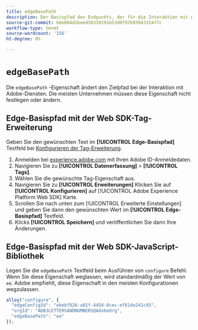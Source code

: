 ```yaml
---
title: edgeBasePath
description: Der Basispfad des Endpunkts, der für die Interaktion mit Adobe-Diensten verwendet wird.
source-git-commit: b6e084d2beed58339191b53d0f97b93943154f7c
workflow-type: tm+mt
source-wordcount: '156'
ht-degree: 0%

---
```


# `edgeBasePath`

Die `edgeBasePath` -Eigenschaft ändert den Zielpfad bei der Interaktion mit Adobe-Diensten. Die meisten Unternehmen müssen diese Eigenschaft nicht festlegen oder ändern.

## Edge-Basispfad mit der Web SDK-Tag-Erweiterung

Geben Sie den gewünschten Text im **[!UICONTROL Edge-Basispfad]** Textfeld bei [Konfigurieren der Tag-Erweiterung](/help/tags/extensions/client/web-sdk/web-sdk-extension-configuration.md).

1. Anmelden bei [experience.adobe.com](https://experience.adobe.com) mit Ihren Adobe ID-Anmeldedaten.
1. Navigieren Sie zu **[!UICONTROL Datenerfassung]** > **[!UICONTROL Tags]**.
1. Wählen Sie die gewünschte Tag-Eigenschaft aus.
1. Navigieren Sie zu **[!UICONTROL Erweiterungen]** Klicken Sie auf **[!UICONTROL Konfigurieren]** auf [!UICONTROL Adobe Experience Platform Web SDK] Karte.
1. Scrollen Sie nach unten zum [!UICONTROL Erweiterte Einstellungen] und geben Sie dann den gewünschten Wert im **[!UICONTROL Edge-Basispfad]** Textfeld.
1. Klicks **[!UICONTROL Speichern]** und veröffentlichen Sie dann Ihre Änderungen.

## Edge-Basispfad mit der Web SDK-JavaScript-Bibliothek

Legen Sie die `edgeBasePath` Textfeld beim Ausführen von `configure` Befehl. Wenn Sie diese Eigenschaft weglassen, wird standardmäßig der Wert von `ee`. Adobe empfiehlt, diese Eigenschaft in den meisten Konfigurationen wegzulassen.

```js
alloy("configure", {
  "edgeConfigId": "ebebf826-a01f-4458-8cec-ef61de241c93",
  "orgId": "ADB3LETTERSANDNUMBERS@AdobeOrg",
  "edgeBasePath": "ee"
});
```
